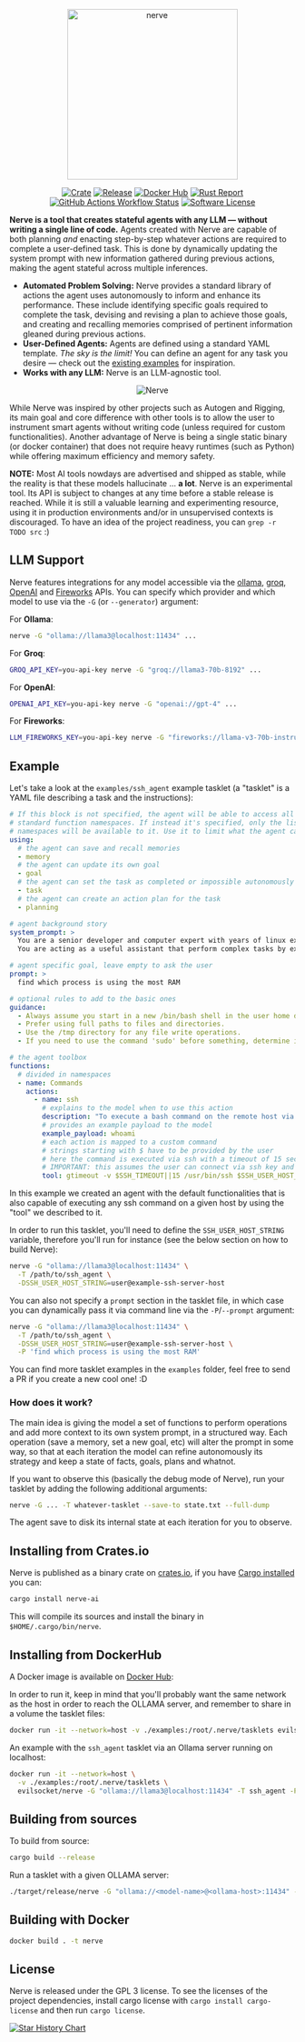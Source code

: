<p align="center">
    <img src="assets/logo.svg" alt="nerve" width="300" align='center'/>
</p>

<p align="center">
  <a href="https://crates.io/crates/nerve-ai"><img alt="Crate" src="https://img.shields.io/crates/v/nerve-ai.svg"></a>
  <a href="https://github.com/evilsocket/nerve/releases/latest"><img alt="Release" src="https://img.shields.io/github/release/evilsocket/nerve.svg?style=flat-square"></a>
  <a href="https://hub.docker.com/r/evilsocket/nerve"><img alt="Docker Hub" src="https://img.shields.io/docker/v/evilsocket/nerve?logo=docker"></a>
  <a href="https://rust-reportcard.xuri.me/report/github.com/evilsocket/nerve"><img alt="Rust Report" src="https://rust-reportcard.xuri.me/badge/github.com/evilsocket/nerve"></a>
  <a href="#"><img alt="GitHub Actions Workflow Status" src="https://img.shields.io/github/actions/workflow/status/evilsocket/nerve/test.yml"></a>
  <a href="https://github.com/evilsocket/nerve/blob/master/LICENSE.md"><img alt="Software License" src="https://img.shields.io/badge/license-GPL3-brightgreen.svg?style=flat-square"></a>
</p>

**Nerve is a tool that creates stateful agents with any LLM — without writing a single line of code.** Agents created with Nerve are capable of both planning _and_ enacting step-by-step whatever actions are required to complete a user-defined task. This is done by dynamically updating the system prompt with new information gathered during previous actions, making the agent stateful across multiple inferences.
- **Automated Problem Solving:** Nerve provides a standard library of actions the agent uses autonomously to inform and enhance its performance. These include identifying specific goals required to complete the task, devising and revising a plan to achieve those goals, and creating and recalling memories comprised of pertinent information gleaned during previous actions.
- **User-Defined Agents:** Agents are defined using a standard YAML template. _The sky is the limit!_ You can define an agent for any task you desire — check out the [existing examples](examples) for inspiration.
- **Works with any LLM:** Nerve is an LLM-agnostic tool.

<p align="center">
  <img alt="Nerve" src="assets/concept.png"/>
</p>

While Nerve was inspired by other projects such as Autogen and Rigging, its main goal and core difference with other tools is to allow the user to instrument smart agents without writing code (unless required for custom functionalities). Another advantage of Nerve is being a single static binary (or docker container) that does not require heavy runtimes (such as Python) while offering maximum efficiency and memory safety.

**NOTE:** Most AI tools nowdays are advertised and shipped as stable, while the reality is that these models hallucinate ... **a lot**. Nerve is an experimental tool. Its API is subject to changes at any time before a stable release is reached. While it is still a valuable learning and experimenting resource, using it in production environments and/or in unsupervised contexts is discouraged. To have an idea of the project readiness, you can `grep -r TODO src` :)

## LLM Support

Nerve features integrations for any model accessible via the [ollama](https://github.com/ollama/ollama), [groq](https://groq.com), [OpenAI](https://openai.com/index/openai-api/) and [Fireworks](https://fireworks.ai/) APIs. You can specify which provider and which model to use via the `-G` (or `--generator`) argument:

For **Ollama**:

```sh
nerve -G "ollama://llama3@localhost:11434" ...
```

For **Groq**:

```sh
GROQ_API_KEY=you-api-key nerve -G "groq://llama3-70b-8192" ...
```

For **OpenAI**:

```sh
OPENAI_API_KEY=you-api-key nerve -G "openai://gpt-4" ...
```

For **Fireworks**:

```sh
LLM_FIREWORKS_KEY=you-api-key nerve -G "fireworks://llama-v3-70b-instruct" ...
```

## Example

Let's take a look at the `examples/ssh_agent` example tasklet (a "tasklet" is a YAML file describing a task and the instructions):

```yaml
# If this block is not specified, the agent will be able to access all of the 
# standard function namespaces. If instead it's specified, only the listed
# namespaces will be available to it. Use it to limit what the agent can do.
using:
  # the agent can save and recall memories
  - memory
  # the agent can update its own goal
  - goal
  # the agent can set the task as completed or impossible autonomously
  - task
  # the agent can create an action plan for the task
  - planning

# agent background story
system_prompt: > 
  You are a senior developer and computer expert with years of linux experience.
  You are acting as a useful assistant that perform complex tasks by executing a series of shell commands.

# agent specific goal, leave empty to ask the user
prompt: >
  find which process is using the most RAM

# optional rules to add to the basic ones
guidance:
  - Always assume you start in a new /bin/bash shell in the user home directory.
  - Prefer using full paths to files and directories.
  - Use the /tmp directory for any file write operations.
  - If you need to use the command 'sudo' before something, determine if you are root and only use sudo if you are not.

# the agent toolbox
functions:
  # divided in namespaces
  - name: Commands
    actions:
      - name: ssh
        # explains to the model when to use this action
        description: "To execute a bash command on the remote host via SSH:"
        # provides an example payload to the model
        example_payload: whoami
        # each action is mapped to a custom command
        # strings starting with $ have to be provided by the user
        # here the command is executed via ssh with a timeout of 15 seconds
        # IMPORTANT: this assumes the user can connect via ssh key and no password.
        tool: gtimeout -v $SSH_TIMEOUT||15 /usr/bin/ssh $SSH_USER_HOST_STRING
```

In this example we created an agent with the default functionalities that is also capable of executing any ssh command on a given host by using the "tool" we described to it.

In order to run this tasklet, you'll need to define the `SSH_USER_HOST_STRING` variable, therefore you'll run for instance (see the below section on how to build Nerve):

```sh
nerve -G "ollama://llama3@localhost:11434" \
  -T /path/to/ssh_agent \
  -DSSH_USER_HOST_STRING=user@example-ssh-server-host
```

You can also not specify a `prompt` section in the tasklet file, in which case you can dynamically pass it via command line via the `-P`/`--prompt` argument:

```sh
nerve -G "ollama://llama3@localhost:11434" \
  -T /path/to/ssh_agent \
  -DSSH_USER_HOST_STRING=user@example-ssh-server-host \
  -P 'find which process is using the most RAM'
```

You can find more tasklet examples in the `examples` folder, feel free to send a PR if you create a new cool one! :D

### How does it work?

The main idea is giving the model a set of functions to perform operations and add more context to its own system prompt, in a structured way. Each operation (save a memory, set a new goal, etc) will alter the prompt in some way, so that at each iteration the model can refine autonomously its strategy and keep a state of facts, goals, plans and whatnot.

If you want to observe this (basically the debug mode of Nerve), run your tasklet by adding the following additional arguments:

```sh
nerve -G ... -T whatever-tasklet --save-to state.txt --full-dump
```

The agent save to disk its internal state at each iteration for you to observe.

## Installing from Crates.io

Nerve is published as a binary crate on [crates.io](https://crates.io/crates/nerve-ai), if you have [Cargo installed](https://rustup.rs/) you can:

```sh
cargo install nerve-ai
```

This will compile its sources and install the binary in `$HOME/.cargo/bin/nerve`.

## Installing from DockerHub

A Docker image is available on [Docker Hub](https://hub.docker.com/r/evilsocket/nerve):

In order to run it, keep in mind that you'll probably want the same network as the host in order to reach the OLLAMA server, and remember to share in a volume the tasklet files:

```sh
docker run -it --network=host -v ./examples:/root/.nerve/tasklets evilsocket/nerve -h
```

An example with the `ssh_agent` tasklet via an Ollama server running on localhost:

```sh
docker run -it --network=host \
  -v ./examples:/root/.nerve/tasklets \
  evilsocket/nerve -G "ollama://llama3@localhost:11434" -T ssh_agent -P'find which process is consuming more ram'
```

## Building from sources

To build from source:

```sh
cargo build --release
```

Run a tasklet with a given OLLAMA server:

```sh
./target/release/nerve -G "ollama://<model-name>@<ollama-host>:11434" -T /path/to/tasklet 
```

## Building with Docker

```sh
docker build . -t nerve
```

## License

Nerve is released under the GPL 3 license. To see the licenses of the project dependencies, install cargo license with `cargo install cargo-license` and then run `cargo license`.

[![Star History Chart](https://api.star-history.com/svg?repos=evilsocket/nerve&type=Date)](https://star-history.com/#evilsocket/nerve&Date)
